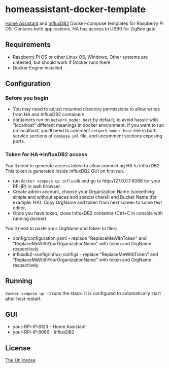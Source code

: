 # homeassistant-docker-template
[Home Assistant](https://www.home-assistant.io/) and [InfluxDB2](https://docs.influxdata.com/influxdb/v2.2/) Docker-compose templates for Raspberry Pi OS. Contains both applications. HA has access to USB0 for ZigBee gate.

## Requirements
* Raspberry Pi OS or other Linux OS, Windows. Other systems are untested, but should work if Docker runs there
* Docker Engine installed

## Configuration
### Before you begin
* You may need to adjust mounted directory permissions to allow writes from HA and InfluxDB2 containers.
* containers run on `network_mode: host` by default, to avoid hassle with "localhost" different meanings in docker environment. If you want to run on localhost, you'll need to comment `network_mode: host` line in both service sections of `compose.yml` file, and uncomment sections exposing ports.

### Token for HA->InfluxDB2 access
You'll need to generate access token to allow connecting HA to InfluxDB2. This token is generated inside InfluxDB2 GUI on first run.
* run `docker compose up influxdb` and go to http:/127.0.0.1:8086 (or your RPi IP) in web browser.
* Create admin account, choose your Organization Name (something simple and without spaces and special chars!) and Bucket Name (for example: HA). Copy OrgName and token from next screen to some text editor.
* Once you have token, close InfluxDB2 container (Ctrl+C in console with running docker)

You'll need to paste your OrgName and token to files:
* config/configuration.yaml - replace "ReplaceMeWithToken" and "ReplaceMeWithYourOrganizationName" with token and OrgName respectively.
* influxdb2-config/influx-configs - replace "ReplaceMeWithToken" and "ReplaceMeWithYourOrganizationName" with token and OrgName respectively.

## Running
`docker compose up -d` runs the stack. It is configured to automatically start after host restart.

## GUI
* your-RPi-IP:8123 - Home Assistant
* your-RPi-IP:8086 - InfluxDB2

## License
[The Unlicense](https://choosealicense.com/licenses/unlicense/)
